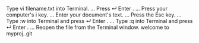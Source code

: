 Type vi filename.txt into Terminal. ...
Press ↵ Enter . ...
Press your computer's i key. ...
Enter your document's text. ...
Press the Esc key. ...
Type :w into Terminal and press ↵ Enter . ...
Type :q into Terminal and press ↵ Enter . ...
Reopen the file from the Terminal window.
welcome to myproj..git
